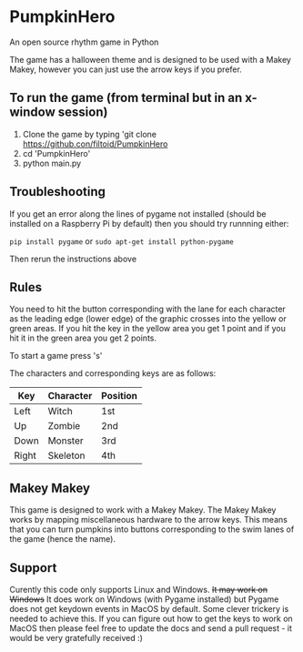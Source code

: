 # PumpkinHero
An open source rhythm game in Python

The game has a halloween theme and is designed to be used with a Makey Makey,
however you can just use the arrow keys if you prefer.

To run the game (from terminal but in an x-window session)
---------------
1. Clone the game by typing 'git clone https://github.con/filtoid/PumpkinHero
2. cd 'PumpkinHero'
3. python main.py

Troubleshooting
---------------
If you get an error along the lines of pygame not installed (should be installed on a Raspberry Pi by default) then you should try runnning either:

```pip install pygame```
or
```sudo apt-get install python-pygame```

Then rerun the instructions above

Rules
-----
You need to hit the button corresponding with the lane for each character as the leading edge (lower edge) of the graphic crosses into the yellow or green areas. If you hit the key in the yellow area you get 1 point and if you hit it in the green area you get 2 points.

To start a game press 's'

The characters and corresponding keys are as follows:

| Key      | Character | Position |
|----------|-----------|----------|
|Left      | Witch     | 1st      |
|Up        | Zombie    | 2nd      |
|Down      | Monster   | 3rd      |
|Right     | Skeleton  | 4th      |


Makey Makey
-----------
This game is designed to work with a Makey Makey. The Makey Makey works by mapping miscellaneous hardware to the arrow keys. This means that you can turn pumpkins into buttons corresponding to the swim lanes of the game (hence the name).

Support
-------
Curently this code only supports Linux and Windows. ~~It may work on Windows~~ It does work on Windows (with Pygame installed) but Pygame does not get keydown events in MacOS by default. Some clever trickery is needed to achieve this. If you can figure out how to get the keys to work on MacOS then please feel free to update the docs and send a pull request - it would be very gratefully received :)
